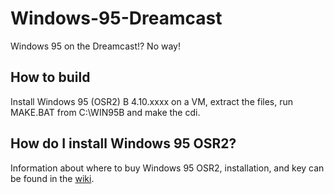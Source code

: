 # Windows-95-Dreamcast

Windows 95 on the Dreamcast!? No way!

## How to build

Install Windows 95 (OSR2) B 4.10.xxxx on a VM, extract the files, run MAKE.BAT from C:\WIN95B and make the cdi.

## How do I install Windows 95 OSR2?

Information about where to buy Windows 95 OSR2, installation, and key can be found in the <a href="https://github.com/SparrOSDeveloperTeam/Windows-95-Dreamcast/wiki">wiki</a>.
